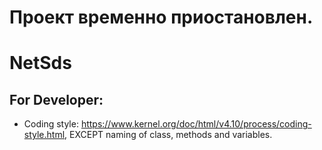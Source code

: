 # Проект временно приостановлен.

# NetSds

## For Developer:

* Coding style: https://www.kernel.org/doc/html/v4.10/process/coding-style.html, EXCEPT naming of class, methods and variables.
